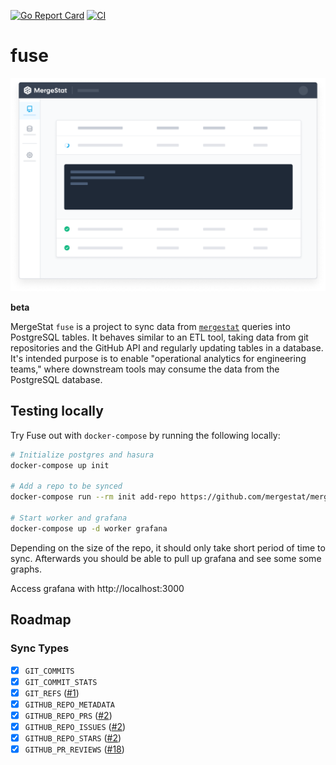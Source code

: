 [![Go Report Card](https://goreportcard.com/badge/github.com/mergestat/fuse)](https://goreportcard.com/report/github.com/mergestat/fuse)
[![CI](https://github.com/mergestat/fuse/actions/workflows/ci.yaml/badge.svg)](https://github.com/mergestat/fuse/actions/workflows/ci.yaml)

# fuse

![Fuse example illustration](docs/illustration-logs.png)

**beta**

MergeStat `fuse` is a project to sync data from [`mergestat`](https://github.com/mergestat/mergestat) queries into PostgreSQL tables.
It behaves similar to an ETL tool, taking data from git repositories and the GitHub API and regularly updating tables in a database.
It's intended purpose is to enable "operational analytics for engineering teams," where downstream tools may consume the data from the PostgreSQL database.

## Testing locally

Try Fuse out with `docker-compose` by running the following locally:

```sh
# Initialize postgres and hasura
docker-compose up init

# Add a repo to be synced
docker-compose run --rm init add-repo https://github.com/mergestat/mergestat

# Start worker and grafana
docker-compose up -d worker grafana
```

Depending on the size of the repo, it should only take short period of time to sync.
Afterwards you should be able to pull up grafana and see some some graphs.

Access grafana with http://localhost:3000

## Roadmap

### Sync Types

- [x] `GIT_COMMITS`
- [x] `GIT_COMMIT_STATS`
- [x] `GIT_REFS` ([#1](https://github.com/mergestat/fuse/issues/1))
- [x] `GITHUB_REPO_METADATA`
- [x] `GITHUB_REPO_PRS` ([#2](https://github.com/mergestat/fuse/issues/2))
- [x] `GITHUB_REPO_ISSUES` ([#2](https://github.com/mergestat/fuse/issues/2))
- [x] `GITHUB_REPO_STARS` ([#2](https://github.com/mergestat/fuse/issues/2))
- [x] `GITHUB_PR_REVIEWS` ([#18](https://github.com/mergestat/fuse/issues/18)) 
